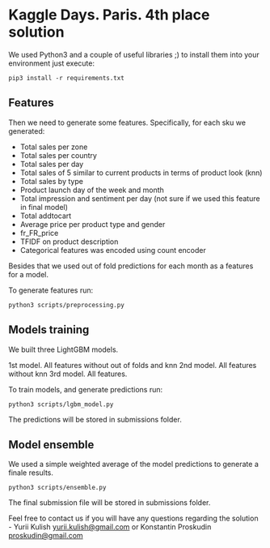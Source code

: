 # Kaggle Days. Paris. 4th place solution

We used Python3 and a couple of useful libraries ;) to install them into your environment just execute:
```
pip3 install -r requirements.txt
```

## Features

Then we need to generate some features. Specifically, for each sku we generated: 
 - Total sales per zone
 - Total sales per country
 - Total sales per day
 - Total sales of 5 similar to current products in terms of product look (knn)
 - Total sales by type 
 - Product launch day of the week and month
 - Total impression and sentiment per day (not sure if we used this feature in final model)
 - Total addtocart
 - Average price per product type and gender
 - fr_FR_price
 - TFIDF on product description
 - Categorical features was encoded using count encoder

Besides that we used out of fold predictions for each month as a features for a model.

To generate features run:

 
```
python3 scripts/preprocessing.py
```

## Models training

We built three LightGBM models.

1st model. All features without out of folds and knn
2nd model. All features without knn
3rd model. All features.

To train models, and generate predictions run:

```
python3 scripts/lgbm_model.py
```

The predictions will be stored in submissions folder.

## Model ensemble 

We used a simple weighted average of the model predictions to generate a finale results.

```
python3 scripts/ensemble.py
```

The final submission file will be stored in submissions folder.

Feel free to contact us if you will have any questions regarding the solution - Yurii Kulish <yurii.kulish@gmail.com> or Konstantin Proskudin <proskudin@gmail.com>
